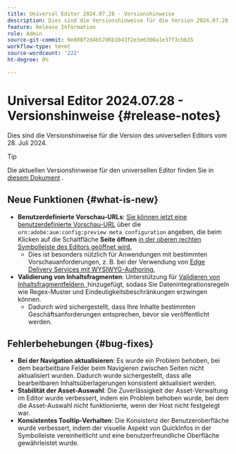 ```yaml
---
title: Universal Editor 2024.07.28 - Versionshinweise
description: Dies sind die Versionshinweise für die Version 2024.07.28 des universellen Editors.
feature: Release Information
role: Admin
source-git-commit: 9e808f2d4b57d6b1043f2e3e6300a1e37f3cbb35
workflow-type: tm+mt
source-wordcount: '222'
ht-degree: 0%

---
```



# Universal Editor 2024.07.28 - Versionshinweise {#release-notes}

Dies sind die Versionshinweise für die Version des universellen Editors vom 28. Juli 2024.

>[!TIP]
>
>Die aktuellen Versionshinweise für den universellen Editor finden Sie in [diesem Dokument](/help/release-notes/universal-editor/current.md) .

## Neue Funktionen {#what-is-new}

* **Benutzerdefinierte Vorschau-URLs**: [Sie können jetzt eine benutzerdefinierte Vorschau-URL](/help/implementing/universal-editor/customizing.md#custom-preview-urls) über die `urn:adobe:aue:config:preview meta configuration` angeben, die beim Klicken auf die Schaltfläche **Seite öffnen** [ in der oberen rechten Symbolleiste des Editors geöffnet wird.](/help/sites-cloud/authoring/universal-editor/navigation.md#universal-editor-toolbar)
   * Dies ist besonders nützlich für Anwendungen mit bestimmten Vorschauanforderungen, z. B. bei der Verwendung von [Edge Delivery Services mit WYSIWYG-Authoring.](/help/edge/wysiwyg-authoring/authoring.md)
* **Validierung von Inhaltsfragmenten**: Unterstützung für [Validieren von Inhaltsfragmentfeldern, ](/help/assets/content-fragments/content-fragments-models.md#validation) hinzugefügt, sodass Sie Datenintegrationsregeln wie Regex-Muster und Eindeutigkeitsbeschränkungen erzwingen können.
   * Dadurch wird sichergestellt, dass Ihre Inhalte bestimmten Geschäftsanforderungen entsprechen, bevor sie veröffentlicht werden.

## Fehlerbehebungen {#bug-fixes}

* **Bei der Navigation aktualisieren**: Es wurde ein Problem behoben, bei dem bearbeitbare Felder beim Navigieren zwischen Seiten nicht aktualisiert wurden. Dadurch wurde sichergestellt, dass alle bearbeitbaren Inhaltsüberlagerungen konsistent aktualisiert werden.
* **Stabilität der Asset-Auswahl**: Die Zuverlässigkeit der Asset-Verwaltung im Editor wurde verbessert, indem ein Problem behoben wurde, bei dem die Asset-Auswahl nicht funktionierte, wenn der Host nicht festgelegt war.
* **Konsistentes Tooltip-Verhalten**: Die Konsistenz der Benutzeroberfläche wurde verbessert, indem der visuelle Aspekt von QuickInfos in der Symbolleiste vereinheitlicht und eine benutzerfreundliche Oberfläche gewährleistet wurde.
